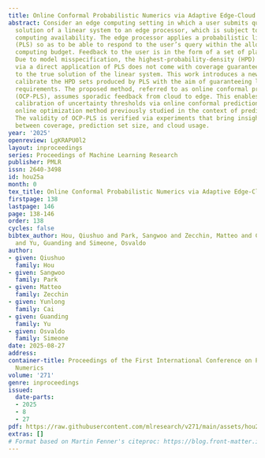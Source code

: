 ```yaml
---
title: Online Conformal Probabilistic Numerics via Adaptive Edge-Cloud Offloading
abstract: Consider an edge computing setting in which a user submits queries for the
  solution of a linear system to an edge processor, which is subject to time-varying
  computing availability. The edge processor applies a probabilistic linear solver
  (PLS) so as to be able to respond to the user’s query within the allotted time and
  computing budget. Feedback to the user is in the form of a set of plausible solutions.
  Due to model misspecification, the highest-probability-density (HPD) set obtained
  via a direct application of PLS does not come with coverage guarantees with respect
  to the true solution of the linear system. This work introduces a new method to
  calibrate the HPD sets produced by PLS with the aim of guaranteeing long-term coverage
  requirements. The proposed method, referred to as online conformal prediction-PLS
  (OCP-PLS), assumes sporadic feedback from cloud to edge. This enables the online
  calibration of uncertainty thresholds via online conformal prediction (OCP), an
  online optimization method previously studied in the context of prediction models.
  The validity of OCP-PLS is verified via experiments that bring insights into trade-offs
  between coverage, prediction set size, and cloud usage.
year: '2025'
openreview: LgKRAPU0l2
layout: inproceedings
series: Proceedings of Machine Learning Research
publisher: PMLR
issn: 2640-3498
id: hou25a
month: 0
tex_title: Online Conformal Probabilistic Numerics via Adaptive Edge-Cloud Offloading
firstpage: 138
lastpage: 146
page: 138-146
order: 138
cycles: false
bibtex_author: Hou, Qiushuo and Park, Sangwoo and Zecchin, Matteo and Cai, Yunlong
  and Yu, Guanding and Simeone, Osvaldo
author:
- given: Qiushuo
  family: Hou
- given: Sangwoo
  family: Park
- given: Matteo
  family: Zecchin
- given: Yunlong
  family: Cai
- given: Guanding
  family: Yu
- given: Osvaldo
  family: Simeone
date: 2025-08-27
address:
container-title: Proceedings of the First International Conference on Probabilistic
  Numerics
volume: '271'
genre: inproceedings
issued:
  date-parts:
  - 2025
  - 8
  - 27
pdf: https://raw.githubusercontent.com/mlresearch/v271/main/assets/hou25a/hou25a.pdf
extras: []
# Format based on Martin Fenner's citeproc: https://blog.front-matter.io/posts/citeproc-yaml-for-bibliographies/
---
```

